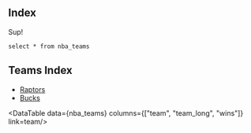 ## Index
Sup!

```nba_teams
select * from nba_teams
```

## Teams Index
* [Raptors](tor)
* [Bucks](mil)

<DataTable data={nba_teams} columns={["team", "team_long", "wins"]} link=team/>
